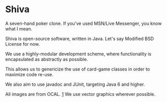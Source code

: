 Shiva
=====

A seven-hand poker clone. If you've used MSN/Live Messenger, you know what I mean.

Shiva is open-source software, written in Java. Let's say Modified BSD License for now.

We use a highly-modular development scheme, where functionality is encapsulated as abstractly as possible.

This allows us to genericize the use of card-game classes in order to maximize code re-use.

We also aim to use javadoc and JUnit, targeting Java 6 and higher.

All images are from OCAL. [1] We use vector graphics wherever possible.

[1]: http://www.openclipart.org/
